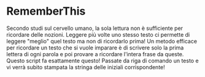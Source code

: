 RememberThis
============

Secondo studi sul cervello umano, la sola lettura non è sufficiente per ricordare delle nozioni. Leggere più volte uno 
stesso testo ci permette di leggere "meglio" quel testo ma non di ricordarlo prima!
Un metodo efficace per ricordare un testo che si vuole imparare è di scrivere solo la prima lettera di ogni parola e poi
provare a ricordare l'intera frase da queste.
Questo script fa esattamente questo! Passate da riga di comando un testo e vi verrà subito stampata la stringa delle
iniziali corrispondente!
